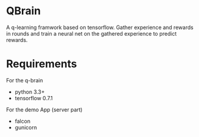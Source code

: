 # QBrain

A q-learning framwork based on tensorflow.
Gather experience and rewards in rounds and train a neural net on the gathered experience to predict rewards.

# Requirements

For the q-brain
- python 3.3+
- tensorflow 0.7.1

For the demo App (server part)
- falcon
- gunicorn